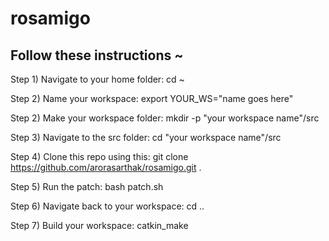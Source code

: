 # rosamigo

## Follow these instructions ~
Step 1) Navigate to your home folder: cd ~

Step 2) Name your workspace: export YOUR_WS="name goes here"

Step 2) Make your workspace folder: mkdir -p "your workspace name"/src

Step 3) Navigate to the src folder: cd "your workspace name"/src

Step 4) Clone this repo using this: git clone https://github.com/arorasarthak/rosamigo.git .

Step 5) Run the patch: bash patch.sh
  
Step 6) Navigate back to your workspace: cd ..
  
Step 7) Build your workspace: catkin_make

